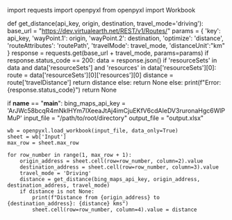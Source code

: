 import requests
import openpyxl
from openpyxl import Workbook

def get_distance(api_key, origin, destination, travel_mode='driving'):
    base_url = "https://dev.virtualearth.net/REST/v1/Routes/"
    params = {
        'key': api_key,
        'wayPoint.1': origin,
        'wayPoint.2': destination,
        'optimize': 'distance',
        'routeAttributes': 'routePath',
        'travelMode': travel_mode,
        'distanceUnit':"km"
    }
    response = requests.get(base_url + travel_mode, params=params)
    if response.status_code == 200:
        data = response.json()
        if 'resourceSets' in data and data['resourceSets'] and 'resources' in data['resourceSets'][0]:
            route = data['resourceSets'][0]['resources'][0]
            distance = route['travelDistance']
            return distance
        else:
            return None
    else:
        print(f"Error: {response.status_code}")
        return None

if __name__ == "__main__":
    bing_maps_api_key = 'ArJWc58bcqR4mNklHYm7IXeeaJtAj4imCjuEKfV6cdAIeDV3ruronaHgc6WlPMuP'
    input_file = "/path/to/root/directory"
    output_file = "output.xlsx"
    
    wb = openpyxl.load_workbook(input_file, data_only=True)
    sheet = wb['Input']
    max_row = sheet.max_row
    
    for row_number in range(1, max_row + 1):
        origin_address = sheet.cell(row=row_number, column=2).value
        destination_address = sheet.cell(row=row_number, column=3).value
        travel_mode = 'Driving'
        distance = get_distance(bing_maps_api_key, origin_address, destination_address, travel_mode)
        if distance is not None:
            print(f"Distance from {origin_address} to {destination_address}: {distance} kms")
            sheet.cell(row=row_number, column=4).value = distance

